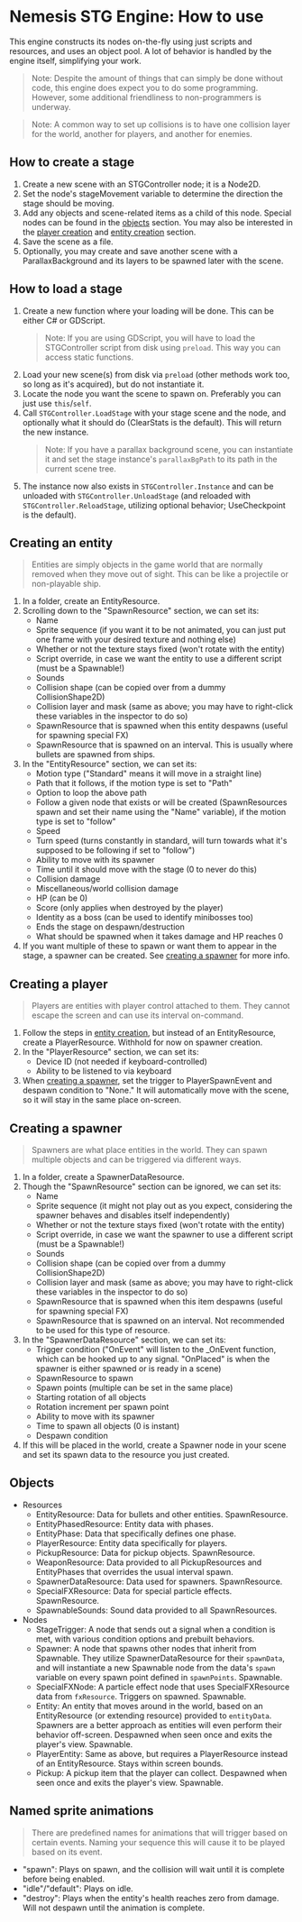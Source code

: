 # Nemesis STG Engine: How to use
This engine constructs its nodes on-the-fly using just scripts and resources, and uses an object pool. A lot of behavior is handled by the engine itself, simplifying your work.
> Note: Despite the amount of things that can simply be done without code, this engine does expect you to do some programming. However, some additional friendliness to non-programmers is underway.

> Note: A common way to set up collisions is to have one collision layer for the world, another for players, and another for enemies.

## How to create a stage
1. Create a new scene with an STGController node; it is a Node2D.
1. Set the node's stageMovement variable to determine the direction the stage should be moving.
1. Add any objects and scene-related items as a child of this node. Special nodes can be found in the [objects](#objects) section. You may also be interested in the [player creation](#creating-a-player) and [entity creation](#creating-an-entity) section.
1. Save the scene as a file.
1. Optionally, you may create and save another scene with a ParallaxBackground and its layers to be spawned later with the scene.

## How to load a stage
1. Create a new function where your loading will be done. This can be either C# or GDScript.
    > Note: If you are using GDScript, you will have to load the STGController script from disk using `preload`. This way you can access static functions.
1. Load your new scene(s) from disk via `preload` (other methods work too, so long as it's acquired), but do not instantiate it.
1. Locate the node you want the scene to spawn on. Preferably you can just use `this`/`self`.
1. Call `STGController.LoadStage` with your stage scene and the node, and optionally what it should do (ClearStats is the default). This will return the new instance.
    > Note: If you have a parallax background scene, you can instantiate it and set the stage instance's `parallaxBgPath` to its path in the current scene tree.
1. The instance now also exists in `STGController.Instance` and can be unloaded with `STGController.UnloadStage` (and reloaded with `STGController.ReloadStage`, utilizing optional behavior; UseCheckpoint is the default).

## Creating an entity
> Entities are simply objects in the game world that are normally removed when they move out of sight. This can be like a projectile or non-playable ship.
1. In a folder, create an EntityResource.
1. Scrolling down to the "SpawnResource" section, we can set its:
    - Name
    - Sprite sequence (if you want it to be not animated, you can just put one frame with your desired texture and nothing else)
    - Whether or not the texture stays fixed (won't rotate with the entity)
    - Script override, in case we want the entity to use a different script (must be a Spawnable!)
    - Sounds
    - Collision shape (can be copied over from a dummy CollisionShape2D)
    - Collision layer and mask (same as above; you may have to right-click these variables in the inspector to do so)
    - SpawnResource that is spawned when this entity despawns (useful for spawning special FX)
    - SpawnResource that is spawned on an interval. This is usually where bullets are spawned from ships.
1. In the "EntityResource" section, we can set its:
    - Motion type ("Standard" means it will move in a straight line)
    - Path that it follows, if the motion type is set to "Path"
    - Option to loop the above path
    - Follow a given node that exists or will be created (SpawnResources spawn and set their name using the "Name" variable), if the motion type is set to "follow"
    - Speed
    - Turn speed (turns constantly in standard, will turn towards what it's supposed to be following if set to "follow")
    - Ability to move with its spawner
    - Time until it should move with the stage (0 to never do this)
    - Collision damage
    - Miscellaneous/world collision damage
    - HP (can be 0)
    - Score (only applies when destroyed by the player)
    - Identity as a boss (can be used to identify minibosses too)
    - Ends the stage on despawn/destruction
    - What should be spawned when it takes damage and HP reaches 0
1. If you want multiple of these to spawn or want them to appear in the stage, a spawner can be created. See [creating a spawner](#creating-a-spawner) for more info.

## Creating a player
> Players are entities with player control attached to them. They cannot escape the screen and can use its interval on-command.
1. Follow the steps in [entity creation](#creating-an-entity), but instead of an EntityResource, create a PlayerResource. Withhold for now on spawner creation.
1. In the "PlayerResource" section, we can set its:
    - Device ID (not needed if keyboard-controlled)
    - Ability to be listened to via keyboard
1. When [creating a spawner](#creating-a-spawner), set the trigger to PlayerSpawnEvent and despawn condition to "None." It will automatically move with the scene, so it will stay in the same place on-screen.

## Creating a spawner
> Spawners are what place entities in the world. They can spawn multiple objects and can be triggered via different ways.
1. In a folder, create a SpawnerDataResource.
1. Though the "SpawnResource" section can be ignored, we can set its:
    - Name
    - Sprite sequence (it might not play out as you expect, considering the spawner behaves and disables itself independently)
    - Whether or not the texture stays fixed (won't rotate with the entity)
    - Script override, in case we want the spawner to use a different script (must be a Spawnable!)
    - Sounds
    - Collision shape (can be copied over from a dummy CollisionShape2D)
    - Collision layer and mask (same as above; you may have to right-click these variables in the inspector to do so)
    - SpawnResource that is spawned when this item despawns (useful for spawning special FX)
    - SpawnResource that is spawned on an interval. Not recommended to be used for this type of resource.
1. In the "SpawnerDataResource" section, we can set its:
    - Trigger condition ("OnEvent" will listen to the _OnEvent function, which can be hooked up to any signal. "OnPlaced" is when the spawner is either spawned or is ready in a scene)
    - SpawnResource to spawn
    - Spawn points (multiple can be set in the same place)
    - Starting rotation of all objects
    - Rotation increment per spawn point
    - Ability to move with its spawner
    - Time to spawn all objects (0 is instant)
    - Despawn condition
1. If this will be placed in the world, create a Spawner node in your scene and set its spawn data to the resource you just created.

## Objects
- Resources
    - EntityResource: Data for bullets and other entities. SpawnResource.
    - EntityPhasedResource: Entity data with phases.
    - EntityPhase: Data that specifically defines one phase.
    - PlayerResource: Entity data specifically for players.
    - PickupResource: Data for pickup objects. SpawnResource.
    - WeaponResource: Data provided to all PickupResources and EntityPhases that overrides the usual interval spawn.
    - SpawnerDataResource: Data used for spawners. SpawnResource.
    - SpecialFXResource: Data for special particle effects. SpawnResource.
    - SpawnableSounds: Sound data provided to all SpawnResources.
- Nodes
    - StageTrigger: A node that sends out a signal when a condition is met, with various condition options and prebuilt behaviors.
    - Spawner: A node that spawns other nodes that inherit from Spawnable. They utilize SpawnerDataResource for their `spawnData`, and will instantiate a new Spawnable node from the data's `spawn` variable on every spawn point defined in `spawnPoints`. Spawnable.
    - SpecialFXNode: A particle effect node that uses SpecialFXResource data from `fxResource`. Triggers on spawned. Spawnable.
    - Entity: An entity that moves around in the world, based on an EntityResource (or extending resource) provided to `entityData`. Spawners are a better approach as entities will even perform their behavior off-screen. Despawned when seen once and exits the player's view. Spawnable.
    - PlayerEntity: Same as above, but requires a PlayerResource instead of an EntityResource. Stays within screen bounds.
    - Pickup: A pickup item that the player can collect. Despawned when seen once and exits the player's view. Spawnable.

## Named sprite animations
> There are predefined names for animations that will trigger based on certain events. Naming your sequence this will cause it to be played based on its event.
- "spawn": Plays on spawn, and the collision will wait until it is complete before being enabled.
- "idle"/"default": Plays on idle.
- "destroy": Plays when the entity's health reaches zero from damage. Will not despawn until the animation is complete.